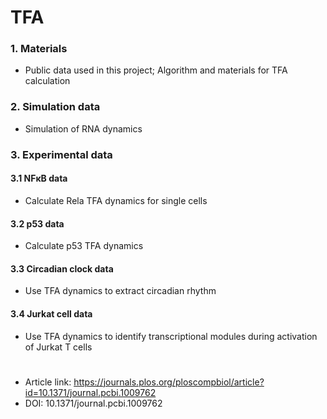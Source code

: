 # TFA
### 1. Materials
+ Public data used in this project; Algorithm and materials for TFA calculation
### 2. Simulation data
+ Simulation of RNA dynamics
### 3. Experimental data
#### 3.1 NFκB data
+ Calculate Rela TFA dynamics for single cells
#### 3.2 p53 data
+ Calculate p53 TFA dynamics
#### 3.3 Circadian clock data
+ Use TFA dynamics to extract circadian rhythm
#### 3.4 Jurkat cell data
+ Use TFA dynamics to identify transcriptional modules during activation of Jurkat T cells
#
+ Article link: https://journals.plos.org/ploscompbiol/article?id=10.1371/journal.pcbi.1009762
+ DOI: 10.1371/journal.pcbi.1009762
